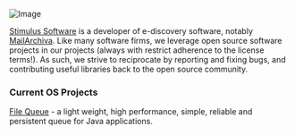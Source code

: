 ![Image](https://www.mailarchiva.com/images/stimuluslogo.png)

[Stimulus Software](https://www.stimulussoft.com) is a developer of e-discovery software, notably [MailArchiva](https://www.mailarchiva.com). Like many software firms, we leverage open source software projects in our projects (always with restrict adherence to the license terms!). As such, we strive to reciprocate by reporting and fixing bugs, and contributing useful libraries back to the open source community.

### Current OS Projects

[File Queue](https://github.com/jamieb22/filequeue) - a light weight, high performance, simple, reliable and persistent queue for Java applications.


